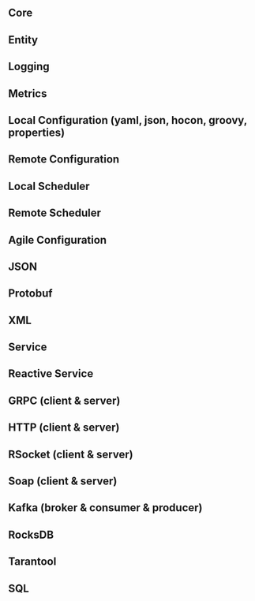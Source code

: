 ## Core
## Entity
## Logging
## Metrics
## Local Configuration (yaml, json, hocon, groovy, properties)
## Remote Configuration
## Local Scheduler
## Remote Scheduler
## Agile Configuration
## JSON
## Protobuf
## XML
## Service
## Reactive Service
## GRPC (client & server)
## HTTP (client & server)
## RSocket (client & server)
## Soap (client & server)
## Kafka (broker & consumer & producer)
## RocksDB
## Tarantool
## SQL
